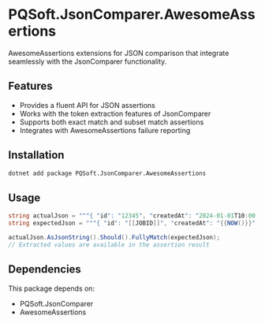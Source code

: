 # PQSoft.JsonComparer.AwesomeAssertions

AwesomeAssertions extensions for JSON comparison that integrate seamlessly with the JsonComparer functionality.

## Features

- Provides a fluent API for JSON assertions
- Works with the token extraction features of JsonComparer
- Supports both exact match and subset match assertions
- Integrates with AwesomeAssertions failure reporting

## Installation

```bash
dotnet add package PQSoft.JsonComparer.AwesomeAssertions
```

## Usage

```csharp
string actualJson = """{ "id": "12345", "createdAt": "2024-01-01T10:00:00.000+00:00", "status": "complete" }""";
string expectedJson = """{ "id": "[[JOBID]]", "createdAt": "{{NOW()}}", "status": "complete" }""";

actualJson.AsJsonString().Should().FullyMatch(expectedJson);
// Extracted values are available in the assertion result
```

## Dependencies

This package depends on:
- PQSoft.JsonComparer
- AwesomeAssertions
